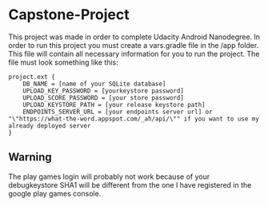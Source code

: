 # Capstone-Project

This project was made in order to complete Udacity Android Nanodegree. In order to run this project you must create a vars.gradle file in the /app folder. This file will contain all necessary information for you to run the project. The file must look something like this:

```
project.ext {
    DB_NAME = [name of your SQLite database]
    UPLOAD_KEY_PASSWORD = [yourkeystore password]
    UPLOAD_SCORE_PASSWORD = [your store password]
    UPLOAD_KEYSTORE_PATH = [your release keystore path]
    ENDPOINTS_SERVER_URL = [your endpoints server url] or "\"https://what-the-word.appspot.com/_ah/api/\"" if you want to use my already deployed server
}
```

## Warning
The play games login will probably not work because of your debugkeystore SHA1 will be different from the one I have registered in the google play games console.
